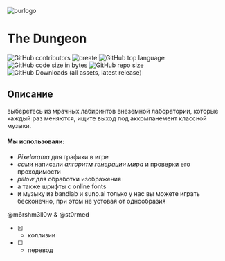 
![ourlogo](https://raw.githubusercontent.com/m6rshm3ll0w/TheDungeon/refs/heads/release/DATA/reses/results/repo_card.png.png)
# The Dungeon 


![GitHub contributors](https://img.shields.io/github/contributors/m6rshm3ll0w/TheDungeon)
![create](https://img.shields.io/github/created-at/m6rshm3ll0w/TheDungeon)
![GitHub top language](https://img.shields.io/github/languages/top/m6rshm3ll0w/TheDungeon)
![GitHub code size in bytes](https://img.shields.io/github/languages/code-size/m6rshm3ll0w/TheDungeon)
![GitHub repo size](https://img.shields.io/github/repo-size/m6rshm3ll0w/TheDungeon)
![GitHub Downloads (all assets, latest release)](https://img.shields.io/github/downloads/m6rshm3ll0w/TheDungeon/latest/total?sort=date&style=flat)

## Описание

выберетесь из мрачных лабиринтов внеземной лаборатории, которые каждый раз меняются, ищите выход под аккомпанемент классной музыки.

#### Мы использовали:
- *Pixelorama* для графики в игре
- *сами* написали *алгоритм генерации мира* и проверки его проходимости
- *pillow* для обработки изображения
- а также шрифты с online fonts
- и музыку из bandlab и suno.ai
только у нас вы можете играть бесконечно, при этом не устовая от однообразия

@m6rshm3ll0w & @st0rmed


- [x] - коллизии
- [ ] - перевод
